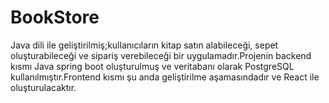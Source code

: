 # BookStore
 Java dili ile geliştirilmiş;kullanıcıların kitap satın alabileceği, sepet oluşturabileceği ve sipariş verebileceği bir uygulamadır.Projenin backend kısmı Java spring boot oluşturulmuş ve veritabanı olarak PostgreSQL kullanılmıştır.Frontend kısmı şu anda geliştirilme aşamasındadır ve React ile oluşturulacaktır.
